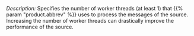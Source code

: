 ---
---
<!-- This file is under the copyright of Axoflow, and licensed under Apache License 2.0, except for using the Axoflow and AxoSyslog trademarks. -->

*Description:* Specifies the number of worker threads (at least 1) that {{% param "product.abbrev" %}} uses to process the messages of the source. Increasing the number of worker threads can drastically improve the performance of the source.
